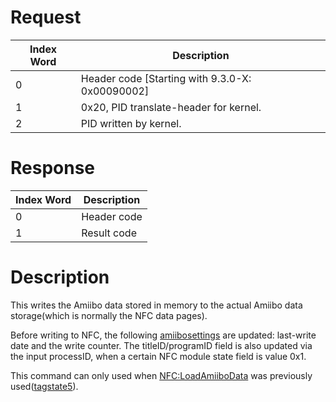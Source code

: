 # Request

| Index Word | Description                                       |
|------------|---------------------------------------------------|
| 0          | Header code \[Starting with 9.3.0-X: 0x00090002\] |
| 1          | 0x20, PID translate-header for kernel.            |
| 2          | PID written by kernel.                            |

# Response

| Index Word | Description |
|------------|-------------|
| 0          | Header code |
| 1          | Result code |

# Description

This writes the Amiibo data stored in memory to the actual Amiibo data
storage(which is normally the NFC data pages).

Before writing to NFC, the following [amiibosettings](Amiibo "wikilink")
are updated: last-write date and the write counter. The
titleID/programID field is also updated via the input processID, when a
certain NFC module state field is value 0x1.

This command can only used when
[NFC:LoadAmiiboData](NFC:LoadAmiiboData "wikilink") was previously
used([tagstate5](NFC:GetTagState "wikilink")).